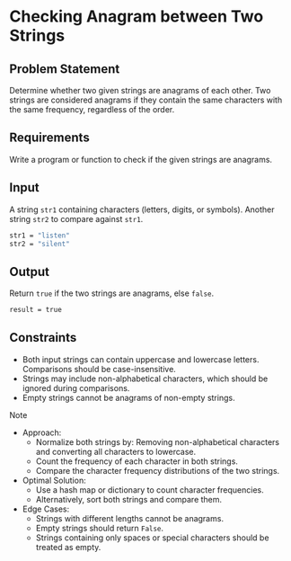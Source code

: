 # Checking Anagram between Two Strings

## Problem Statement

Determine whether two given strings are anagrams of each other. Two strings are considered anagrams if they contain the same characters with the same frequency, regardless of the order.

## Requirements

Write a program or function to check if the given strings are anagrams.

## Input

A string `str1` containing characters (letters, digits, or symbols).
Another string `str2` to compare against `str1`.

```bash
str1 = "listen"
str2 = "silent"
```

## Output

Return `true` if the two strings are anagrams, else `false`.

```bash
result = true
```

## Constraints

- Both input strings can contain uppercase and lowercase letters. Comparisons should be case-insensitive.
- Strings may include non-alphabetical characters, which should be ignored during comparisons.
- Empty strings cannot be anagrams of non-empty strings.

> [!NOTE]
>
> - Approach:
>   - Normalize both strings by: Removing non-alphabetical characters and converting all characters to lowercase.
>   - Count the frequency of each character in both strings.
>   - Compare the character frequency distributions of the two strings.
> - Optimal Solution:
>   - Use a hash map or dictionary to count character frequencies.
>   - Alternatively, sort both strings and compare them.
> - Edge Cases:
>   - Strings with different lengths cannot be anagrams.
>   - Empty strings should return `False`.
>   - Strings containing only spaces or special characters should be treated as empty.
